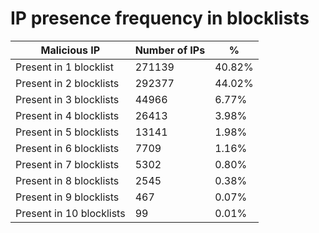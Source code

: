 # IP presence frequency in blocklists
| Malicious IP | Number of IPs | % |
|----|----|----|
| Present in 1 blocklist | 271139 | 40.82% |
| Present in 2 blocklists | 292377 | 44.02% |
| Present in 3 blocklists | 44966 | 6.77% |
| Present in 4 blocklists | 26413 | 3.98% |
| Present in 5 blocklists | 13141 | 1.98% |
| Present in 6 blocklists | 7709 | 1.16% |
| Present in 7 blocklists | 5302 | 0.80% |
| Present in 8 blocklists | 2545 | 0.38% |
| Present in 9 blocklists | 467 | 0.07% |
| Present in 10 blocklists | 99 | 0.01% |
